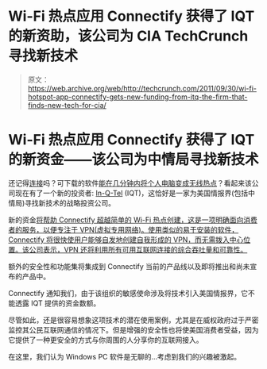 # Wi-Fi 热点应用 Connectify 获得了 IQT 的新资助，该公司为 CIA TechCrunch 寻找新技术

> 原文：<https://web.archive.org/web/http://techcrunch.com/2011/09/30/wi-fi-hotspot-app-connectify-gets-new-funding-from-itq-the-firm-that-finds-new-tech-for-cia/>

# Wi-Fi 热点应用 Connectify 获得了 IQT 的新资金——该公司为中情局寻找新技术

还记得[连接](https://web.archive.org/web/20230204090421/http://connectify.me/)吗？可下载的软件[能在几分钟内将个人电脑变成无线热点](https://web.archive.org/web/20230204090421/https://techcrunch.com/2009/10/30/secret-software-turns-win-7-into-a-wi-fi-access-point/)？看起来该公司现在有了一个新的投资者: [In-Q-Tel](https://web.archive.org/web/20230204090421/http://www.iqt.org/) (IQT)，这恰好是一家为美国情报界(包括中情局)寻找新技术的战略投资公司。

新的资金[将帮助 Connectify 超越简单的 Wi-Fi 热点创建，这是一项明确面向消费者的服务，以便专注于 VPN(虚拟专用网络)。使用类似的易于安装的软件，Connectify 将很快使用户能够自发地创建自我形成的 VPN，而无需拨入中心位置。该公司表示，VPN 还将利用所有可用互联网连接的综合吞吐量和可靠性。](https://web.archive.org/web/20230204090421/http://www.iqt.org/news-and-press/press-releases/2011/Connectify.html)

额外的安全性和功能集将集成到 Connectify 当前的产品线以及即将推出和尚未宣布的产品中。

Connectify 通知我们，由于该组织的敏感使命涉及将技术引入美国情报界，它不能透露 IQT 提供的资金数额。

尽管如此，还是很容易想象这项技术的潜在使用案例，尤其是在威权政府过于严密监控其公民互联网通信的情况下。但是增强的安全性也将使美国消费者受益，因为它提供了一种更安全的方式与你周围的人分享你的互联网接入。

在这里，我们认为 Windows PC 软件是无聊的…考虑到我们的兴趣被激起。
